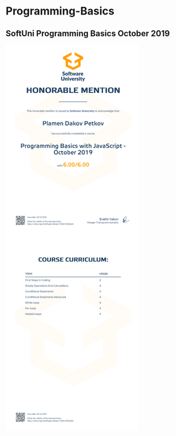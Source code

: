 # Programming-Basics

## SoftUni Programming Basics October 2019

![Programming-Basics](https://github.com/PPetkov2000/Programming-Basics/blob/main/Programming%20Basics%20with%20JavaScript%20-%20October%202019%20-%20Honorable%20mention.jpeg)
